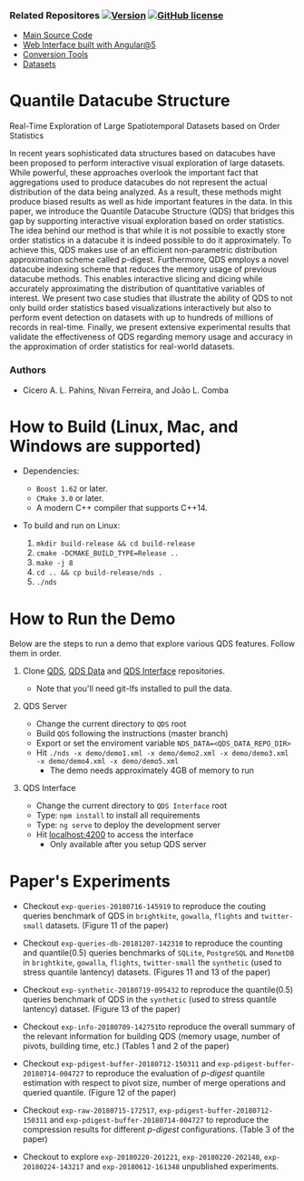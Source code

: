 ### Related Repositores [![Version](https://img.shields.io/badge/version-1.0-blue.svg)](https://github.com/cicerolp/qds) [![GitHub license](https://img.shields.io/github/license/cicerolp/qds.svg)](https://github.com/cicerolp/qds/blob/master/LICENSE)

- [Main Source Code](https://github.com/cicerolp/qds)
- [Web Interface built with Angular@5](https://github.com/cicerolp/qds-interface)
- [Conversion Tools](https://github.com/cicerolp/qds-tools)
- [Datasets](https://github.com/cicerolp/qds-data)

# Quantile Datacube Structure
Real-Time Exploration of Large Spatiotemporal Datasets based on Order Statistics

In recent years sophisticated data structures based on datacubes have been proposed to perform interactive visual exploration of large datasets. While powerful, these approaches overlook the important fact that aggregations used to produce datacubes do not represent the actual distribution of the data being analyzed. As a result, these methods might produce biased results as well as hide important features in the data. In this paper, we introduce the Quantile Datacube Structure (QDS) that bridges this gap by supporting interactive visual exploration based on order statistics. The idea behind our method is that while it is not possible to exactly store order statistics in a datacube it is indeed possible to do it approximately. To achieve this, QDS makes use of an efficient non-parametric distribution approximation scheme called p-digest. Furthermore, QDS employs a novel datacube indexing scheme that reduces the memory usage of previous datacube methods. This enables interactive slicing and dicing while accurately approximating the distribution of quantitative variables of interest. We present two case studies that illustrate the ability of QDS to not only build order statistics based visualizations interactively but also to perform event detection on datasets with up to hundreds of millions of records in real-time. Finally, we present extensive experimental results that validate the effectiveness of QDS regarding memory usage and accuracy in the approximation of order statistics for real-world datasets.

### Authors
- Cícero A. L. Pahins, Nivan Ferreira, and João L. Comba

# How to Build (Linux, Mac, and Windows are supported)

- Dependencies: 
    * `Boost 1.62` or later.
    * `CMake 3.0` or later.
    * A modern C++ compiler that supports C++14.

- To build and run on Linux:

    1. `mkdir build-release && cd build-release`
    2. `cmake -DCMAKE_BUILD_TYPE=Release ..`
    3. `make -j 8`
    4. `cd .. && cp build-release/nds .`
    5. `./nds`


# How to Run the Demo

Below are the steps to run a demo that explore various QDS features. Follow them in order.

1. Clone [QDS](https://github.com/cicerolp/qds), [QDS Data](https://github.com/cicerolp/qds-data) and [QDS Interface](https://github.com/cicerolp/qds-interface) repositories.
    * Note that you'll need git-lfs installed to pull the data.
    
2. QDS Server
    * Change the current directory to `QDS` root
    * Build `QDS` following the instructions (master branch)
    * Export or set the enviroment variable `NDS_DATA=<QDS_DATA_REPO_DIR>`
    * Hit `./nds -x demo/demo1.xml -x demo/demo2.xml -x demo/demo3.xml -x demo/demo4.xml -x demo/demo5.xml`
        * The demo needs approximately 4GB of memory to run

3. QDS Interface
    * Change the current directory to `QDS Interface` root
    * Type: `npm install` to install all requirements
    * Type: `ng serve` to deploy the development server
    * Hit [localhost:4200](http://localhost:4200) to access the interface
        * Only available after you setup QDS server

# Paper's Experiments

* Checkout `exp-queries-20180716-145919` to reproduce the couting queries benchmark of QDS in `brightkite`, `gowalla`, `flights` and `twitter-small` datasets. (Figure 11 of the paper)

* Checkout `exp-queries-db-20181207-142310` to reproduce the counting and quantile(0.5) queries benchmarks of `SQLite`, `PostgreSQL` and `MonetDB` in `brightkite`, `gowalla`, `flights`, `twitter-small` the `synthetic` (used to stress quantile lantency) datasets. (Figures 11 and 13 of the paper)

* Checkout `exp-synthetic-20180719-095432` to reproduce the quantile(0.5) queries benchmark of QDS in the `synthetic` (used to stress quantile lantency) dataset. (Figure 13 of the paper)

* Checkout `exp-info-20180709-142751`to reproduce the overall summary of the relevant information for building QDS (memory usage, number of pivots, building time, etc.) (Tables 1 and 2 of the paper)

* Checkout `exp-pdigest-buffer-20180712-150311` and  `exp-pdigest-buffer-20180714-004727` to reproduce the evaluation of _p-digest_ quantile estimation with respect to pivot size, number of merge operations and queried quantile. (Figure 12 of the paper)

* Checkout `exp-raw-20180715-172517`, `exp-pdigest-buffer-20180712-150311` and  `exp-pdigest-buffer-20180714-004727` to reproduce the compression results for different _p-digest_ configurations. (Table 3 of the paper)

* Checkout to explore `exp-20180220-201221`, `exp-20180220-202148`, `exp-20180224-143217` and `exp-20180612-161348` unpublished experiments.
